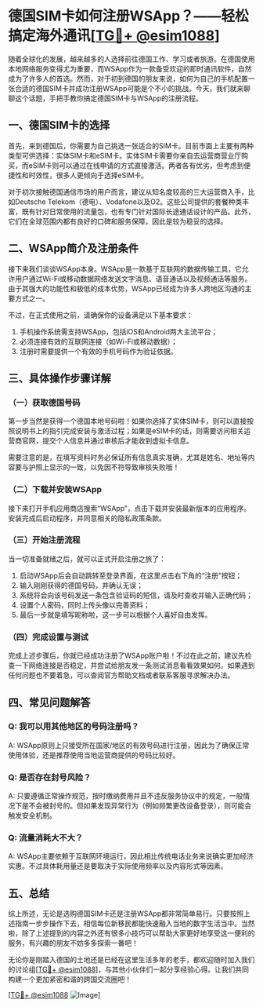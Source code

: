 # 德国SIM卡如何注册WSApp？——轻松搞定海外通讯[[TG💪+ @esim1088](https://t.me/s/esim1088)]

随着全球化的发展，越来越多的人选择前往德国工作、学习或者旅游。在德国使用本地网络服务变得尤为重要，而WSApp作为一款备受欢迎的即时通讯软件，自然成为了许多人的首选。然而，对于初到德国的朋友来说，如何为自己的手机配置一张合适的德国SIM卡并成功注册WSApp可能是个不小的挑战。今天，我们就来聊聊这个话题，手把手教你搞定德国SIM卡与WSApp的注册流程。

## 一、德国SIM卡的选择

首先，来到德国后，你需要为自己挑选一张适合的SIM卡。目前市面上主要有两种类型可供选择：实体SIM卡和eSIM卡。实体SIM卡需要你亲自去运营商营业厅购买，而eSIM卡则可以通过在线申请的方式直接激活。两者各有优劣，但考虑到便捷性和时效性，很多人更倾向于选择eSIM卡。

对于初次接触德国通信市场的用户而言，建议从知名度较高的三大运营商入手，比如Deutsche Telekom（德电）、Vodafone以及O2。这些公司提供的套餐种类丰富，既有针对日常使用的流量包，也有专门针对国际长途通话设计的产品。此外，它们在全球范围内都有良好的口碑和服务保障，因此是较为稳妥的选择。

## 二、WSApp简介及注册条件

接下来我们谈谈WSApp本身。WSApp是一款基于互联网的数据传输工具，它允许用户通过Wi-Fi或移动数据网络发送文字消息、语音通话以及视频通话等服务。由于其强大的功能性和极低的成本优势，WSApp已经成为许多人跨地区沟通的主要方式之一。

不过，在正式使用之前，请确保你的设备满足以下基本要求：
1. 手机操作系统需支持WSApp，包括iOS和Android两大主流平台；
2. 必须连接有效的互联网连接（如Wi-Fi或移动数据）；
3. 注册时需要提供一个有效的手机号码作为验证依据。

## 三、具体操作步骤详解

### （一）获取德国号码

第一步当然是获得一个德国本地号码啦！如果你选择了实体SIM卡，则可以直接按照说明书上的指引完成安装与激活过程；如果是eSIM卡的话，则需要访问相关运营商官网，提交个人信息并通过审核后才能收到虚拟卡信息。

需要注意的是，在填写资料时务必保证所有信息真实准确，尤其是姓名、地址等内容要与护照上显示的一致，以免因不符导致审核失败哦！

### （二）下载并安装WSApp

接下来打开手机应用商店搜索“WSApp”，点击下载并安装最新版本的应用程序。安装完成后启动程序，并同意相关的隐私政策条款。

### （三）开始注册流程

当一切准备就绪之后，就可以正式开启注册之旅了：
1. 启动WSApp后会自动跳转至登录界面，在这里点击右下角的“注册”按钮；
2. 输入刚刚获得的德国号码，并确认无误；
3. 系统将会向该号码发送一条包含验证码的短信，请及时查收并输入正确代码；
4. 设置个人密码，同时上传头像以完善资料；
5. 最后一步就是填写昵称啦，这一步可以根据个人喜好自由发挥。

### （四）完成设置与测试

完成上述步骤后，你就已经成功注册了WSApp账户啦！不过在此之前，建议先检查一下网络连接是否稳定，并尝试给朋友发一条测试消息看看效果如何。如果遇到任何问题也不要着急，可以查阅官方帮助文档或者联系客服寻求解决办法。

## 四、常见问题解答

### Q: 我可以用其他地区的号码注册吗？
A: WSApp原则上只接受所在国家/地区的有效号码进行注册，因此为了确保正常使用体验，还是推荐使用当地运营商提供的号码比较好。

### Q: 是否存在封号风险？
A: 只要遵循正常操作规范，按时缴纳费用并且不违反服务协议中的规定，一般情况下是不会被封号的。但如果发现异常行为（例如频繁更改设备登录），则可能会触发安全机制。

### Q: 流量消耗大不大？
A: WSApp主要依赖于互联网环境运行，因此相比传统电话业务来说确实更加经济实惠。不过具体耗用量还是要取决于实际使用频率以及内容形式等因素。

## 五、总结

综上所述，无论是选购德国SIM卡还是注册WSApp都非常简单易行。只要按照上述指南一步步操作下去，相信每位新移民都能快速融入当地的数字生活当中。当然啦，除了上述提到的内容之外还有很多小技巧可以帮助大家更好地享受这一便利的服务，有兴趣的朋友不妨多多探索一番吧！

无论你是刚踏入德国的土地还是已经在这里生活多年的老手，都欢迎随时加入我们的讨论组[[TG💪+ @esim1088](https://t.me/s/esim1088)]，与其他小伙伴们一起分享经验心得。让我们共同构建一个更加紧密和谐的跨国交流圈吧！

[[TG💪+ @esim1088](https://t.me/s/esim1088) ![Image](https://i.postimg.cc/4NQfJmqS/Snipaste-2025-05-13-00-14-12.png)]